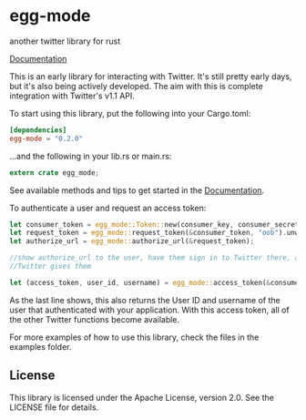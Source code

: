 # egg-mode

another twitter library for rust

[Documentation][]

[Documentation]: https://shiva.icesoldier.me/doc/egg_mode/

This is an early library for interacting with Twitter. It's still pretty early days, but it's also
being actively developed. The aim with this is complete integration with Twitter's v1.1 API.

To start using this library, put the following into your Cargo.toml:

```TOML
[dependencies]
egg-mode = "0.2.0"
```

...and the following in your lib.rs or main.rs:

```rust
extern crate egg_mode;
```

See available methods and tips to get started in the [Documentation][].

To authenticate a user and request an access token:

```rust
let consumer_token = egg_mode::Token::new(consumer_key, consumer_secret);
let request_token = egg_mode::request_token(&consumer_token, "oob").unwrap();
let authorize_url = egg_mode::authorize_url(&request_token);

//show authorize_url to the user, have them sign in to Twitter there, and enter the PIN that
//Twitter gives them

let (access_token, user_id, username) = egg_mode::access_token(&consumer_token, &request_token, pin).unwrap();
```

As the last line shows, this also returns the User ID and username of the user that authenticated
with your application. With this access token, all of the other Twitter functions become available.

For more examples of how to use this library, check the files in the examples folder.

## License

This library is licensed under the Apache License, version 2.0. See the LICENSE file for details.
